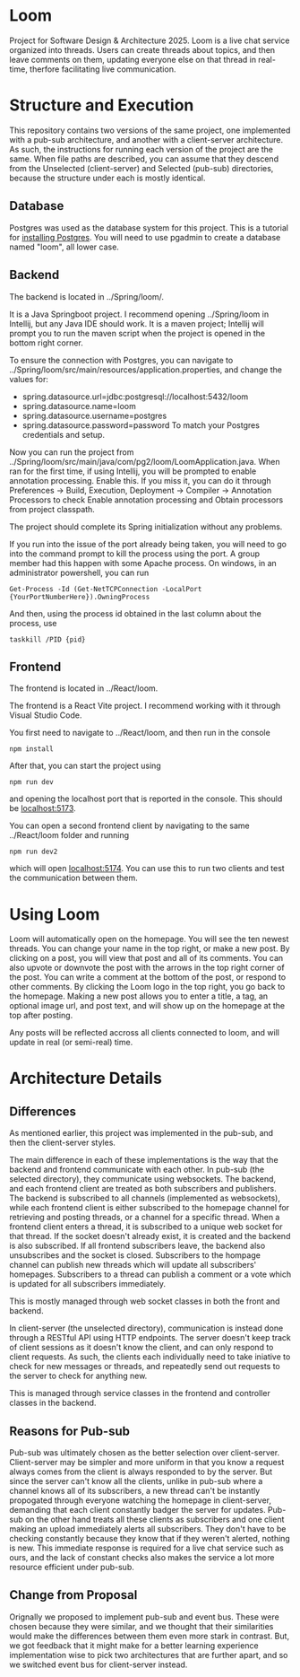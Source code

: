 # Loom
Project for Software Design &amp; Architecture 2025. Loom is a live chat service organized into threads. Users can create threads about topics, and then leave comments on them, updating everyone else on that thread in real-time, therfore facilitating live communication.

# Structure and Execution
This repository contains two versions of the same project, one implemented with a pub-sub architecture, and another with a client-server architecture. As such, the instructions for running each version of the project are the same. When file paths are described, you can assume that they descend from the Unselected (client-server) and Selected (pub-sub) directories, because the structure under each is mostly identical.

## Database
Postgres was used as the database system for this project. This is a tutorial for [installing Postgres](https://www.youtube.com/watch?v=GpqJzWCcQXY). You will need to use pgadmin to create a database named "loom", all lower case.

## Backend
The backend is located in ../Spring/loom/.

It is a Java Springboot project. I recommend opening ../Spring/loom in Intellij, but any Java IDE should work. It is a maven project; Intellij will prompt you to run the maven script when the project is opened in the bottom right corner. 

To ensure the connection with Postgres, you can navigate to ../Spring/loom/src/main/resources/application.properties, and change the values for:
- spring.datasource.url=jdbc:postgresql://localhost:5432/loom
- spring.datasource.name=loom
- spring.datasource.username=postgres
- spring.datasource.password=password
To match your Postgres credentials and setup.

Now you can run the project from ../Spring/loom/src/main/java/com/pg2/loom/LoomApplication.java. When ran for the first time, if using Intellij, you will be prompted to enable annotation processing. Enable this. If you miss it, you can do it through Preferences -> Build, Execution, Deployment -> Compiler -> Annotation Processors to check Enable annotation processing and Obtain processors from project classpath.

The project should complete its Spring initialization without any problems.

If you run into the issue of the port already being taken, you will need to go into the command prompt to kill the process using the port. A group member had this happen with some Apache process. On windows, in an administrator powershell, you can run

```
Get-Process -Id (Get-NetTCPConnection -LocalPort {YourPortNumberHere}).OwningProcess
```

And then, using the process id obtained in the last column about the process, use

```
taskkill /PID {pid}
```

## Frontend
The frontend is located in ../React/loom.

The frontend is a React Vite project. I recommend working with it through Visual Studio Code.

You first need to navigate to ../React/loom, and then run in the console

```
npm install
```

After that, you can start the project using

```
npm run dev
```

and opening the localhost port that is reported in the console. This should be [localhost:5173](http://localhost:5173).

You can open a second frontend client by navigating to the same ../React/loom folder and running

```
npm run dev2
```

which will open [localhost:5174](http://localhost:5174). You can use this to run two clients and test the communication between them.

# Using Loom
Loom will automatically open on the homepage. You will see the ten newest threads. You can change your name in the top right, or make a new post. By clicking on a post, you will view that post and all of its comments. You can also upvote or downvote the post with the arrows in the top right corner of the post. You can write a comment at the bottom of the post, or respond to other comments. By clicking the Loom logo in the top right, you go back to the homepage. Making a new post allows you to enter a title, a tag, an optional image url, and post text, and will show up on the homepage at the top after posting.

Any posts will be reflected accross all clients connected to loom, and will update in real (or semi-real) time.

# Architecture Details

## Differences
As mentioned earlier, this project was implemented in the pub-sub, and then the client-server styles.

The main difference in each of these implementations is the way that the backend and frontend communicate with each other. In pub-sub (the selected directory), they communicate using websockets. The backend, and each frontend client are treated as both subscribers and publishers. The backend is subscribed to all channels (implemented as websockets), while each frontend client is either subscribed to the homepage channel for retrieving and posting threads, or a channel for a specific thread. When a frontend client enters a thread, it is subscribed to a unique web socket for that thread. If the socket doesn't already exist, it is created and the backend is also subscribed. If all frontend subscribers leave, the backend also unsubscribes and the socket is closed. Subscribers to the hompage channel can publish new threads which will update all subscribers' homepages. Subscribers to a thread can publish a comment or a vote which is updated for all subscribers immediately.

This is mostly managed through web socket classes in both the front and backend.

In client-server (the unselected directory), communication is instead done through a RESTful API using HTTP endpoints. The server doesn't keep track of client sessions as it doesn't know the client, and can only respond to client requests. As such, the clients each individually need to take iniative to check for new messages or threads, and repeatedly send out requests to the server to check for anything new.

This is managed through service classes in the frontend and controller classes in the backend.

## Reasons for Pub-sub
Pub-sub was ultimately chosen as the better selection over client-server. Client-server may be simpler and more uniform in that you know a request always comes from the client is always responded to by the server. But since the server can't know all the clients, unlike in pub-sub where a channel knows all of its subscribers, a new thread can't be instantly propogated through everyone watching the homepage in client-server, demanding that each client constantly badger the server for updates. Pub-sub on the other hand treats all these clients as subscribers and one client making an upload immediately alerts all subscribers. They don't have to be checking constantly because they know that if they weren't alerted, nothing is new. This immediate response is required for a live chat service such as ours, and the lack of constant checks also makes the service a lot more resource efficient under pub-sub.

## Change from Proposal
Orignally we proposed to implement pub-sub and event bus. These were chosen because they were similar, and we thought that their similarities would make the differences between them even more stark in contrast. But, we got feedback that it might make for a better learning experience implementation wise to pick two architectures that are further apart, and so we switched event bus for client-server instead.
